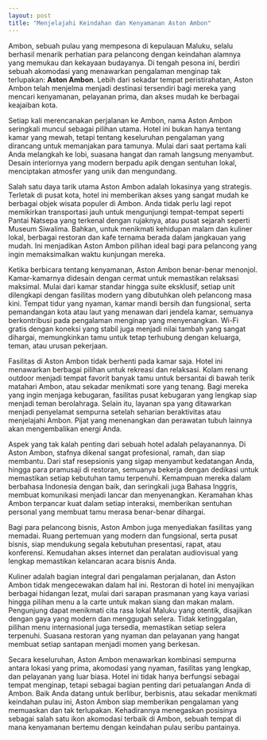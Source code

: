 ```yaml
---
layout: post
title: "Menjelajahi Keindahan dan Kenyamanan Aston Ambon"
---
```


Ambon, sebuah pulau yang mempesona di kepulauan Maluku, selalu berhasil menarik perhatian para pelancong dengan keindahan alamnya yang memukau dan kekayaan budayanya. Di tengah pesona ini, berdiri sebuah akomodasi yang menawarkan pengalaman menginap tak terlupakan: **Aston Ambon**. Lebih dari sekadar tempat peristirahatan, Aston Ambon telah menjelma menjadi destinasi tersendiri bagi mereka yang mencari kenyamanan, pelayanan prima, dan akses mudah ke berbagai keajaiban kota.

Setiap kali merencanakan perjalanan ke Ambon, nama Aston Ambon seringkali muncul sebagai pilihan utama. Hotel ini bukan hanya tentang kamar yang mewah, tetapi tentang keseluruhan pengalaman yang dirancang untuk memanjakan para tamunya. Mulai dari saat pertama kali Anda melangkah ke lobi, suasana hangat dan ramah langsung menyambut. Desain interiornya yang modern berpadu apik dengan sentuhan lokal, menciptakan atmosfer yang unik dan mengundang.

Salah satu daya tarik utama Aston Ambon adalah lokasinya yang strategis. Terletak di pusat kota, hotel ini memberikan akses yang sangat mudah ke berbagai objek wisata populer di Ambon. Anda tidak perlu lagi repot memikirkan transportasi jauh untuk mengunjungi tempat-tempat seperti Pantai Natsepa yang terkenal dengan rujaknya, atau pusat sejarah seperti Museum Siwalima. Bahkan, untuk menikmati kehidupan malam dan kuliner lokal, berbagai restoran dan kafe ternama berada dalam jangkauan yang mudah. Ini menjadikan Aston Ambon pilihan ideal bagi para pelancong yang ingin memaksimalkan waktu kunjungan mereka.

Ketika berbicara tentang kenyamanan, Aston Ambon benar-benar menonjol. Kamar-kamarnya didesain dengan cermat untuk memastikan relaksasi maksimal. Mulai dari kamar standar hingga suite eksklusif, setiap unit dilengkapi dengan fasilitas modern yang dibutuhkan oleh pelancong masa kini. Tempat tidur yang nyaman, kamar mandi bersih dan fungsional, serta pemandangan kota atau laut yang menawan dari jendela kamar, semuanya berkontribusi pada pengalaman menginap yang menyenangkan. Wi-Fi gratis dengan koneksi yang stabil juga menjadi nilai tambah yang sangat dihargai, memungkinkan tamu untuk tetap terhubung dengan keluarga, teman, atau urusan pekerjaan.

Fasilitas di Aston Ambon tidak berhenti pada kamar saja. Hotel ini menawarkan berbagai pilihan untuk rekreasi dan relaksasi. Kolam renang outdoor menjadi tempat favorit banyak tamu untuk bersantai di bawah terik matahari Ambon, atau sekadar menikmati sore yang tenang. Bagi mereka yang ingin menjaga kebugaran, fasilitas pusat kebugaran yang lengkap siap menjadi teman berolahraga. Selain itu, layanan spa yang ditawarkan menjadi penyelamat sempurna setelah seharian beraktivitas atau menjelajahi Ambon. Pijat yang menenangkan dan perawatan tubuh lainnya akan mengembalikan energi Anda.

Aspek yang tak kalah penting dari sebuah hotel adalah pelayanannya. Di Aston Ambon, stafnya dikenal sangat profesional, ramah, dan siap membantu. Dari staf resepsionis yang sigap menyambut kedatangan Anda, hingga para pramusaji di restoran, semuanya bekerja dengan dedikasi untuk memastikan setiap kebutuhan tamu terpenuhi. Kemampuan mereka dalam berbahasa Indonesia dengan baik, dan seringkali juga Bahasa Inggris, membuat komunikasi menjadi lancar dan menyenangkan. Keramahan khas Ambon terpancar kuat dalam setiap interaksi, memberikan sentuhan personal yang membuat tamu merasa benar-benar dihargai.

Bagi para pelancong bisnis, Aston Ambon juga menyediakan fasilitas yang memadai. Ruang pertemuan yang modern dan fungsional, serta pusat bisnis, siap mendukung segala kebutuhan presentasi, rapat, atau konferensi. Kemudahan akses internet dan peralatan audiovisual yang lengkap memastikan kelancaran acara bisnis Anda.

Kuliner adalah bagian integral dari pengalaman perjalanan, dan Aston Ambon tidak mengecewakan dalam hal ini. Restoran di hotel ini menyajikan berbagai hidangan lezat, mulai dari sarapan prasmanan yang kaya variasi hingga pilihan menu a la carte untuk makan siang dan makan malam. Pengunjung dapat menikmati cita rasa lokal Maluku yang otentik, disajikan dengan gaya yang modern dan menggugah selera. Tidak ketinggalan, pilihan menu internasional juga tersedia, memastikan setiap selera terpenuhi. Suasana restoran yang nyaman dan pelayanan yang hangat membuat setiap santapan menjadi momen yang berkesan.

Secara keseluruhan, Aston Ambon menawarkan kombinasi sempurna antara lokasi yang prima, akomodasi yang nyaman, fasilitas yang lengkap, dan pelayanan yang luar biasa. Hotel ini tidak hanya berfungsi sebagai tempat menginap, tetapi sebagai bagian penting dari petualangan Anda di Ambon. Baik Anda datang untuk berlibur, berbisnis, atau sekadar menikmati keindahan pulau ini, Aston Ambon siap memberikan pengalaman yang memuaskan dan tak terlupakan. Kehadirannya menegaskan posisinya sebagai salah satu ikon akomodasi terbaik di Ambon, sebuah tempat di mana kenyamanan bertemu dengan keindahan pulau seribu pantainya.
